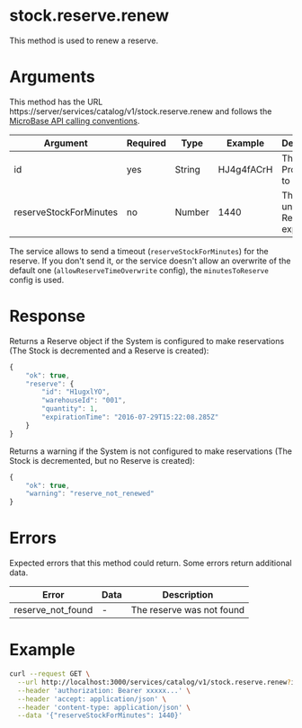 # stock.reserve.renew

This method is used to renew a reserve.

# Arguments

This method has the URL https://server/services/catalog/v1/stock.reserve.renew and
follows the [MicroBase API calling conventions](../calling-conventions.html).

Argument | Required | Type | Example | Description
---------|----------|------|---------|------------
id                     | yes | String  | HJ4g4fACrH      | The Product id to reserve.
reserveStockForMinutes | no  | Number  | 1440            | The time until the Reserve expires.

The service allows to send a timeout (`reserveStockForMinutes`) for the reserve. 
 If you don't send it, or the service doesn't allow an overwrite of the
 default one (`allowReserveTimeOverwrite` config), the `minutesToReserve`
 config is used.

# Response

Returns a Reserve object if the System is configured to make
reservations (The Stock is decremented and a Reserve is created):

```javascript
{
    "ok": true,
    "reserve": {
        "id": "H1ugxlYO",
        "warehouseId": "001",
        "quantity": 1,
        "expirationTime": "2016-07-29T15:22:08.285Z"
    }
}
```

Returns a warning if the System is not configured to make reservations
(The Stock is decremented, but no Reserve is created):

```javascript
{
    "ok": true,
    "warning": "reserve_not_renewed"
}
```

# Errors

Expected errors that this method could return. Some errors return additional data.

Error | Data | Description
------|------|------------
reserve_not_found | - | The reserve was not found

# Example

```bash
curl --request GET \
  --url http://localhost:3000/services/catalog/v1/stock.reserve.renew?id=HJ4g4fACrH \
  --header 'authorization: Bearer xxxxx...' \
  --header 'accept: application/json' \
  --header 'content-type: application/json' \
  --data '{"reserveStockForMinutes": 1440}'
```